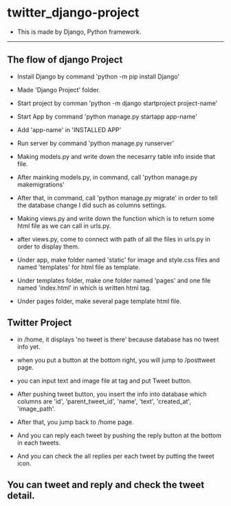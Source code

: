 # twitter_django-project

- This is made by Django, Python framework.

---------------------------------------------------------------------------------------------------------------------------------------------------------------------------------
## The flow of django Project

- Install Django by command 'python -m pip install Django'

- Made 'Django Project' folder.

- Start project by comman 'python -m django startproject project-name'

- Start App by command 'python manage.py startapp app-name'

- Add 'app-name' in 'INSTALLED APP'

- Run server by command 'python manage.py runserver'

- Making models.py and write down the necesarry table info inside that file.

- After mainking models.py, in command, call 'python manage.py  makemigrations'

- After that, in command, call 'python manage.py migrate' in order to tell the database change I did such as columns settings.

- Making views.py and write down the function which is to return some html file as we can call in urls.py.

- after views.py, come to connect with path of all the files in urls.py in order to display them.

- Under app, make folder named 'static' for image and style.css files and named 'templates' for html file as template.

- Under templates folder, make one folder named 'pages' and one file named 'index.html' in which is written html tag.

- Under pages folder, make several page template html file. 





## Twitter Project

- in /home, it displays 'no tweet is there' because database has no tweet info yet.

- when you put a button at the bottom right, you will jump to /posttweet page.

- you can input text and image file at tag and put Tweet button.

- After pushing tweet button, you insert the info into database which columns are 'id', 'parent_tweet_id', 'name', 'text', 'created_at', 'image_path'.

- After that, you jump back to /home page.

- And you can reply each tweet by pushing the reply button at the bottom in each tweets.

- And you can check the all replies per each tweet by putting the tweet icon.

## You can tweet and reply and check the tweet detail.
